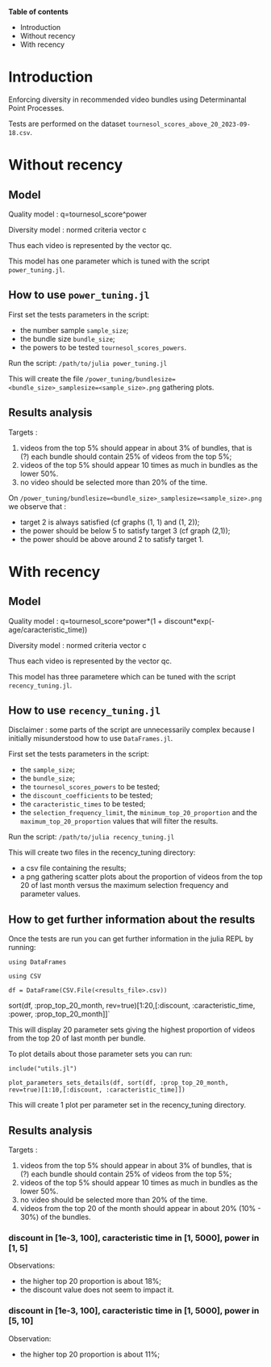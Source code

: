 **Table of contents**
  - Introduction
  - Without recency
  - With recency

# Introduction
Enforcing diversity in recommended video bundles using Determinantal Point Processes.

Tests are performed on the dataset `tournesol_scores_above_20_2023-09-18.csv`.

# Without recency 

## Model

Quality model : q=tournesol_score^power

Diversity model : normed criteria vector c

Thus each video is represented by the vector qc.

This model has one parameter which is tuned with the script `power_tuning.jl`.

## How to use `power_tuning.jl`

First set the tests parameters in the script:
  - the number sample `sample_size`;
  - the bundle size `bundle_size`;
  - the powers to be tested `tournesol_scores_powers`.

Run the script:
`/path/to/julia power_tuning.jl` 

This will create the file `/power_tuning/bundlesize=<bundle_size>_samplesize=<sample_size>.png` gathering plots.

## Results analysis

Targets :
  1) videos from the top 5% should appear in about 3% of bundles, that is (?) each bundle should contain 25% of videos from the top 5%;
  2) videos of the top 5% should appear 10 times as much in bundles as the lower 50%.
  3) no video should be selected more than 20% of the time.

On `/power_tuning/bundlesize=<bundle_size>_samplesize=<sample_size>.png` we observe that :
  - target 2 is always satisfied (cf graphs (1, 1) and (1, 2));
  - the power should be below 5 to satisfy target 3 (cf graph (2,1)); 
  - the power should be above around 2 to satisfy target 1.

# With recency 

## Model

Quality model : q=tournesol_score^power*(1 + discount*exp(-age/caracteristic_time))

Diversity model : normed criteria vector c

Thus each video is represented by the vector qc.

This model has three parametere which can be tuned with the script `recency_tuning.jl`.

## How to use `recency_tuning.jl`

Disclaimer : some parts of the script are unnecessarily complex because I initially misunderstood how to use `DataFrames.jl`.

First set the tests parameters in the script:
  - the `sample_size`;
  - the `bundle_size`;
  - the `tournesol_scores_powers` to be tested;
  - the `discount_coefficients` to be tested;
  - the `caracteristic_times` to be tested;
  - the `selection_frequency_limit`, the `minimum_top_20_proportion` and the `maximum_top_20_proportion` values that will filter the results.

Run the script:
`/path/to/julia recency_tuning.jl` 

This will create two files in the recency_tuning directory:
  - a csv file containing the results;
  - a png gathering scatter plots about the proportion of videos from the top 20 of last month versus the maximum selection frequency and parameter values.

## How to get further information about the results

Once the tests are run you can get further information in the julia REPL by running:

`using DataFrames`

`using CSV`

`df = DataFrame(CSV.File(<results_file>.csv))`

sort(df, :prop_top_20_month, rev=true)[1:20,[:discount, :caracteristic_time, :power, :prop_top_20_month]]`

This will display 20 parameter sets giving the highest proportion of videos from the top 20 of last month per bundle.

To plot details about those parameter sets you can run:

`include("utils.jl")`

`plot_parameters_sets_details(df, sort(df, :prop_top_20_month, rev=true)[1:10,[:discount, :caracteristic_time]])`

This will create 1 plot per parameter set in the recency_tuning directory.

## Results analysis

Targets :
  1) videos from the top 5% should appear in about 3% of bundles, that is (?) each bundle should contain 25% of videos from the top 5%;
  2) videos of the top 5% should appear 10 times as much in bundles as the lower 50%.
  3) no video should be selected more than 20% of the time.
  4) videos from the top 20 of the month should appear in about 20% (10% - 30%) of the bundles.

### discount in [1e-3, 100], caracteristic time in [1, 5000], power in [1, 5]

Observations:
  - the higher top 20 proportion is about 18%;
  - the discount value does not seem to impact it.

### discount in [1e-3, 100], caracteristic time in [1, 5000], power in [5, 10]

Observation:
  - the higher top 20 proportion is about 11%;


